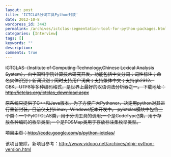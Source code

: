 ```yaml
---
layout: post
title: 'ICTCLAS分词工具Python封装'
date: 2012-10-8
wordpress_id: 3443
permalink: /archives/ictclas-segmentation-tool-for-python-packages.html
categories: [Interview]
tags: []
keywords: ""
description: 
comments: true
---
```

~~ICTCLAS（Institute of Computing Technology,Chinese Lexical Analysis System），由中国科学院计算技术研究开发，功能包括中文分词；词性标注；命名实体识别；新词识别；同时支持用户词典；支持繁体中文；支持gb2312、GBK、UTF8等多种编码格式，是世界上最好的汉语词法分析器之一。 下载地址：<http://ictclas.org/ictclas_download.aspx>~~

~~原系统只提供了C++和Java版本，为了方便广大Pythoner，决定用python对其进行重新封装。目前仅支持Linux，Windows版本开发中。 pyictclas模块中包含三个类：一个PyICTCLAS类，用于分词工具的调用;一个是CodeType<a href="http://code.google.com/p/python-ictclas/w/edit/CodeType">?</a>类，用于存放各种编码的枚举类型;一个是POSMap类用于存放标注集枚举类型。~~

~~项目主页：<http://code.google.com/p/python-ictclas/>~~

该项目废除，新项目参考：<http://www.yidooo.net/archives/nlpir-python-version.html>
